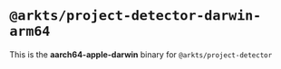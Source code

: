 # `@arkts/project-detector-darwin-arm64`

This is the **aarch64-apple-darwin** binary for `@arkts/project-detector`
